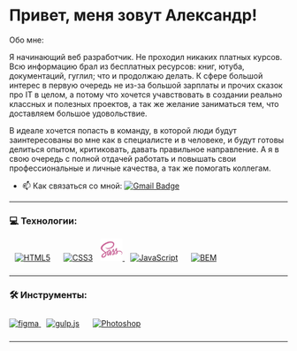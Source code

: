 
# Привет, меня зовут Александр!


Обо мне:

Я начинающий веб разработчик. Не проходил никаких платных курсов. Всю информацию брал из бесплатных ресурсов: книг, ютуба, документаций, гуглил; что и продолжаю делать. К сфере большой интерес в первую очередь не из-за большой зарплаты и прочих сказок про IT в целом, а потому что хочется учавствовать в создании реально классных и полезных проектов, а так же желание заниматься тем, что доставляем большое удовольствие.

В идеале хочется попасть в команду, в которой люди будут заинтересованы во мне как в специалисте и в человеке, и будут готовы делиться опытом, критиковать, давать правильное направление. А я в свою очередь с полной отдачей работать и повышать свои профессиональные и личные качества, а так же помогать коллегам.


- :mailbox: Как связаться со мной: [![Gmail Badge](https://img.shields.io/badge/-Gmail-red?style=flat&logo=Gmail&logoColor=white)](mailto:sashapyankov86@gmail.com)

---

### 💻 Технологии:

<div>
<p align="left"> 
<a href="https://en.wikipedia.org/wiki/HTML5" target="_blank"><img style="margin: 10px" src="https://profilinator.rishav.dev/skills-assets/html5-original-wordmark.svg" alt="HTML5" height="50" /></a>
<a href="https://www.w3schools.com/css/" target="_blank"><img style="margin: 10px" src="https://profilinator.rishav.dev/skills-assets/css3-original-wordmark.svg" alt="CSS3" height="50" /></a>
<a href="https://sass-lang.com" target="_blank" rel ="noreferrer"> <img src="https://raw.githubusercontent.com/devicons/devicon/master/icons/sass/sass-original.svg" alt="sass" width="40" height="40"/> </a>
<a href="https://www.javascript.com/" target="_blank"><img style="margin: 10px" src="https://profilinator.rishav.dev/skills-assets/javascript-original.svg" alt="JavaScript" height="50" /></a>
<a href="http://getbem.com/" target="_blank"><img style="margin: 10px" src="https://profilinator.rishav.dev/skills-assets/bem.svg" alt="BEM" height="50" /></a> </p>
</div>

---

### 🛠 Инструменты:

<div>
<a href="https:// www.figma.com/" target="_blank" rel="noreferrer"> <img src="https://www.vectorlogo.zone/logos/figma/figma-icon.svg" alt="figma" width= "40" height="40"/> </a>
<a href="https://gulpjs.com/" target="_blank"><img style="margin: 10px" src="https://profilinator.rishav.dev/skills-assets/gulp-plain.svg" alt="gulp.js" height="50" /></a>  
<a href="https://www.adobe.com/in/products/photoshop.html" target="_blank"><img style="margin: 10px" src="https://profilinator.rishav.dev/skills-assets/photoshop-plain.svg" alt="Photoshop" height="50" /></a>  
</div>

---
